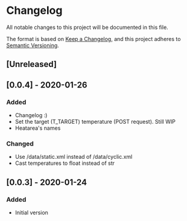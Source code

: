 # Changelog

All notable changes to this project will be documented in this file.

The format is based on [Keep a Changelog](https://keepachangelog.com/en/1.0.0/),
and this project adheres to [Semantic Versioning](https://semver.org/spec/v2.0.0.html).

## [Unreleased]

## [0.0.4] - 2020-01-26

### Added

- Changelog :)
- Set the target (T_TARGET) temperature (POST request). Still WIP
- Heatarea's names

### Changed

- Use /data/static.xml instead of /data/cyclic.xml
- Cast temperatures to float instead of str


## [0.0.3] - 2020-01-24

### Added

- Initial version
